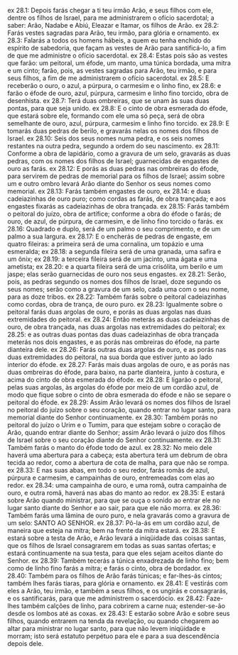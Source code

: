 ex 28.1: Depois farás chegar a ti teu irmão Arão, e seus filhos com ele, dentre os filhos de Israel, para me administrarem o ofício sacerdotal; a saber: Arão, Nadabe e Abiú, Eleazar e Itamar, os filhos de Arão.
ex 28.2: Farás vestes sagradas para Arão, teu irmão, para glória e ornamento.
ex 28.3: Falarás a todos os homens hábeis, a quem eu tenha enchido do espírito de sabedoria, que façam as vestes de Arão para santificá-lo, a fim de que me administre o ofício sacerdotal.
ex 28.4: Estas pois são as vestes que farão: um peitoral, um éfode, um manto, uma túnica bordada, uma mitra e um cinto; farão, pois, as vestes sagradas para Arão, teu irmão, e para seus filhos, a fim de me administrarem o ofício sacerdotal.
ex 28.5: E receberão o ouro, o azul, a púrpura, o carmesim e o linho fino,
ex 28.6: e farão o éfode de ouro, azul, púrpura, carmesim e linho fino torcido, obra de desenhista.
ex 28.7: Terá duas ombreiras, que se unam às suas duas pontas, para que seja unido.
ex 28.8: E o cinto de obra esmerada do éfode, que estará sobre ele, formando com ele uma só peça, será de obra semelhante de ouro, azul, púrpura, carmesim e linho fino torcido.
ex 28.9: E tomarás duas pedras de berilo, e gravarás nelas os nomes dos filhos de Israel.
ex 28.10: Seis dos seus nomes numa pedra, e os seis nomes restantes na outra pedra, segundo a ordem do seu nascimento.
ex 28.11: Conforme a obra de lapidário, como a gravura de um selo, gravarás as duas pedras, com os nomes dos filhos de Israel; guarnecidas de engastes de ouro as farás.
ex 28.12: E porás as duas pedras nas ombreiras do éfode, para servirem de pedras de memorial para os filhos de Israel; assim sobre um e outro ombro levará Arão diante do Senhor os seus nomes como memorial.
ex 28.13: Farás também engastes de ouro,
ex 28.14: e duas cadeiazinhas de ouro puro; como cordas as farás, de obra trançada; e aos engastes fixarás as cadeiazinhas de obra trançada.
ex 28.15: Farás também o peitoral do juízo, obra de artífice; conforme a obra do éfode o farás; de ouro, de azul, de púrpura, de carmesim, e de linho fino torcido o farás.
ex 28.16: Quadrado e duplo, será de um palmo o seu comprimento, e de um palmo a sua largura.
ex 28.17: E o encherás de pedras de engaste, em quatro fileiras: a primeira será de uma cornalina, um topázio e uma esmeralda;
ex 28.18: a segunda fileira será de uma granada, uma safira e um ônix;
ex 28.19: a terceira fileira será de um jacinto, uma ágata e uma ametista;
ex 28.20: e a quarta fileira será de uma crisólita, um berilo e um jaspe; elas serão guarnecidas de ouro nos seus engastes.
ex 28.21: Serão, pois, as pedras segundo os nomes dos filhos de Israel, doze segundo os seus nomes; serão como a gravura de um selo, cada uma com o seu nome, para as doze tribos.
ex 28.22: Também farás sobre o peitoral cadeiazinhas como cordas, obra de trança, de ouro puro.
ex 28.23: Igualmente sobre o peitoral farás duas argolas de ouro, e porás as duas argolas nas duas extremidades do peitoral.
ex 28.24: Então meterás as duas cadeiazinhas de ouro, de obra trançada, nas duas argolas nas extremidades do peitoral;
ex 28.25: e as outras duas pontas das duas cadeiazinhas de obra trançada meterás nos dois engastes, e as porás nas ombreiras do éfode, na parte dianteira dele.
ex 28.26: Farás outras duas argolas de ouro, e as porás nas duas extremidades do peitoral, na sua borda que estiver junto ao lado interior do éfode.
ex 28.27: Farás mais duas argolas de ouro, e as porás nas duas ombreiras do éfode, para baixo, na parte dianteira, junto à costura, e acima do cinto de obra esmerada do éfode.
ex 28.28: E ligarão o peitoral, pelas suas argolas, às argolas do éfode por meio de um cordão azul, de modo que fique sobre o cinto de obra esmerada do éfode e não se separe o peitoral do éfode.
ex 28.29: Assim Arão levará os nomes dos filhos de Israel no peitoral do juízo sobre o seu coração, quando entrar no lugar santo, para memorial diante do Senhor continuamente.
ex 28.30: Também porás no peitoral do juízo o Urim e o Tumim, para que estejam sobre o coração de Arão, quando entrar diante do Senhor; assim Arão levará o juízo dos filhos de Israel sobre o seu coração diante do Senhor continuamente.
ex 28.31: Também farás o manto do éfode todo de azul.
ex 28.32: No meio dele haverá uma abertura para a cabeça; esta abertura terá um debrum de obra tecida ao redor, como a abertura de cota de malha, para que não se rompa.
ex 28.33: E nas suas abas, em todo o seu redor, farás romãs de azul, púrpura e carmesim, e campainhas de ouro, entremeadas com elas ao redor.
ex 28.34: uma campainha de ouro, e uma romã, outra campainha de ouro, e outra romã, haverá nas abas do manto ao redor.
ex 28.35: E estará sobre Arão quando ministrar, para que se ouça o sonido ao entrar ele no lugar santo diante do Senhor e ao sair, para que ele não morra.
ex 28.36: Também farás uma lâmina de ouro puro, e nela gravarás como a gravura de um selo: SANTO AO SENHOR.
ex 28.37: Pô-la-ás em um cordão azul, de maneira que esteja na mitra; bem na frente da mitra estará.
ex 28.38: E estará sobre a testa de Arão, e Arão levará a iniqüidade das coisas santas, que os filhos de Israel consagrarem em todas as suas santas ofertas; e estará continuamente na sua testa, para que eles sejam aceitos diante do Senhor.
ex 28.39: Também tecerás a túnica enxadrezada de linho fino; bem como de linho fino farás a mitra; e farás o cinto, obra de bordador.
ex 28.40: Também para os filhos de Arão farás túnicas; e far-lhes-ás cintos; também lhes farás tiaras, para glória e ornamento.
ex 28.41: E vestirás com eles a Arão, teu irmão, e também a seus filhos, e os ungirás e consagrarás, e os santificarás, para que me administrem o sacerdócio.
ex 28.42: Faze-lhes também calções de linho, para cobrirem a carne nua; estender-se-ão desde os lombos até as coxas.
ex 28.43: E estarão sobre Arão e sobre seus filhos, quando entrarem na tenda da revelação, ou quando chegarem ao altar para ministrar no lugar santo, para que não levem iniqüidade e morram; isto será estatuto perpétuo para ele e para a sua descendência depois dele.

